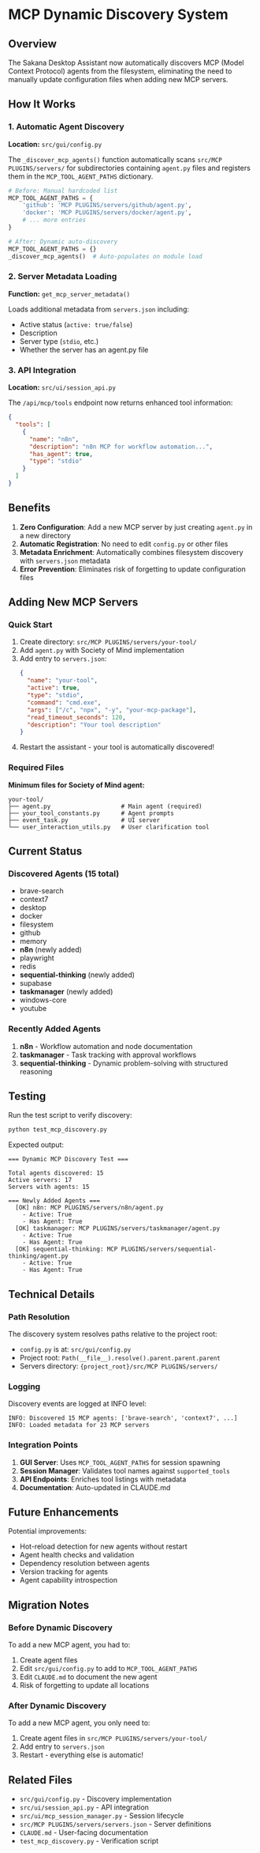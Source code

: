 # MCP Dynamic Discovery System

## Overview

The Sakana Desktop Assistant now automatically discovers MCP (Model Context Protocol) agents from the filesystem, eliminating the need to manually update configuration files when adding new MCP servers.

## How It Works

### 1. Automatic Agent Discovery

**Location:** `src/gui/config.py`

The `_discover_mcp_agents()` function automatically scans `src/MCP PLUGINS/servers/` for subdirectories containing `agent.py` files and registers them in the `MCP_TOOL_AGENT_PATHS` dictionary.

```python
# Before: Manual hardcoded list
MCP_TOOL_AGENT_PATHS = {
    'github': 'MCP PLUGINS/servers/github/agent.py',
    'docker': 'MCP PLUGINS/servers/docker/agent.py',
    # ... more entries
}

# After: Dynamic auto-discovery
MCP_TOOL_AGENT_PATHS = {}
_discover_mcp_agents()  # Auto-populates on module load
```

### 2. Server Metadata Loading

**Function:** `get_mcp_server_metadata()`

Loads additional metadata from `servers.json` including:
- Active status (`active: true/false`)
- Description
- Server type (`stdio`, etc.)
- Whether the server has an agent.py file

### 3. API Integration

**Location:** `src/ui/session_api.py`

The `/api/mcp/tools` endpoint now returns enhanced tool information:

```json
{
  "tools": [
    {
      "name": "n8n",
      "description": "n8n MCP for workflow automation...",
      "has_agent": true,
      "type": "stdio"
    }
  ]
}
```

## Benefits

1. **Zero Configuration**: Add a new MCP server by just creating `agent.py` in a new directory
2. **Automatic Registration**: No need to edit `config.py` or other files
3. **Metadata Enrichment**: Automatically combines filesystem discovery with `servers.json` metadata
4. **Error Prevention**: Eliminates risk of forgetting to update configuration files

## Adding New MCP Servers

### Quick Start

1. Create directory: `src/MCP PLUGINS/servers/your-tool/`
2. Add `agent.py` with Society of Mind implementation
3. Add entry to `servers.json`:
   ```json
   {
     "name": "your-tool",
     "active": true,
     "type": "stdio",
     "command": "cmd.exe",
     "args": ["/c", "npx", "-y", "your-mcp-package"],
     "read_timeout_seconds": 120,
     "description": "Your tool description"
   }
   ```
4. Restart the assistant - your tool is automatically discovered!

### Required Files

**Minimum files for Society of Mind agent:**
```
your-tool/
├── agent.py                    # Main agent (required)
├── your_tool_constants.py      # Agent prompts
├── event_task.py               # UI server
└── user_interaction_utils.py   # User clarification tool
```

## Current Status

### Discovered Agents (15 total)

- brave-search
- context7
- desktop
- docker
- filesystem
- github
- memory
- **n8n** (newly added)
- playwright
- redis
- **sequential-thinking** (newly added)
- supabase
- **taskmanager** (newly added)
- windows-core
- youtube

### Recently Added Agents

1. **n8n** - Workflow automation and node documentation
2. **taskmanager** - Task tracking with approval workflows
3. **sequential-thinking** - Dynamic problem-solving with structured reasoning

## Testing

Run the test script to verify discovery:

```bash
python test_mcp_discovery.py
```

Expected output:
```
=== Dynamic MCP Discovery Test ===

Total agents discovered: 15
Active servers: 17
Servers with agents: 15

=== Newly Added Agents ===
  [OK] n8n: MCP PLUGINS/servers/n8n/agent.py
    - Active: True
    - Has Agent: True
  [OK] taskmanager: MCP PLUGINS/servers/taskmanager/agent.py
    - Active: True
    - Has Agent: True
  [OK] sequential-thinking: MCP PLUGINS/servers/sequential-thinking/agent.py
    - Active: True
    - Has Agent: True
```

## Technical Details

### Path Resolution

The discovery system resolves paths relative to the project root:
- `config.py` is at: `src/gui/config.py`
- Project root: `Path(__file__).resolve().parent.parent.parent`
- Servers directory: `{project_root}/src/MCP PLUGINS/servers/`

### Logging

Discovery events are logged at INFO level:
```
INFO: Discovered 15 MCP agents: ['brave-search', 'context7', ...]
INFO: Loaded metadata for 23 MCP servers
```

### Integration Points

1. **GUI Server**: Uses `MCP_TOOL_AGENT_PATHS` for session spawning
2. **Session Manager**: Validates tool names against `supported_tools`
3. **API Endpoints**: Enriches tool listings with metadata
4. **Documentation**: Auto-updated in CLAUDE.md

## Future Enhancements

Potential improvements:
- Hot-reload detection for new agents without restart
- Agent health checks and validation
- Dependency resolution between agents
- Version tracking for agents
- Agent capability introspection

## Migration Notes

### Before Dynamic Discovery

To add a new MCP agent, you had to:
1. Create agent files
2. Edit `src/gui/config.py` to add to `MCP_TOOL_AGENT_PATHS`
3. Edit `CLAUDE.md` to document the new agent
4. Risk of forgetting to update all locations

### After Dynamic Discovery

To add a new MCP agent, you only need to:
1. Create agent files in `src/MCP PLUGINS/servers/your-tool/`
2. Add entry to `servers.json`
3. Restart - everything else is automatic!

## Related Files

- `src/gui/config.py` - Discovery implementation
- `src/ui/session_api.py` - API integration
- `src/ui/mcp_session_manager.py` - Session lifecycle
- `src/MCP PLUGINS/servers/servers.json` - Server definitions
- `CLAUDE.md` - User-facing documentation
- `test_mcp_discovery.py` - Verification script
